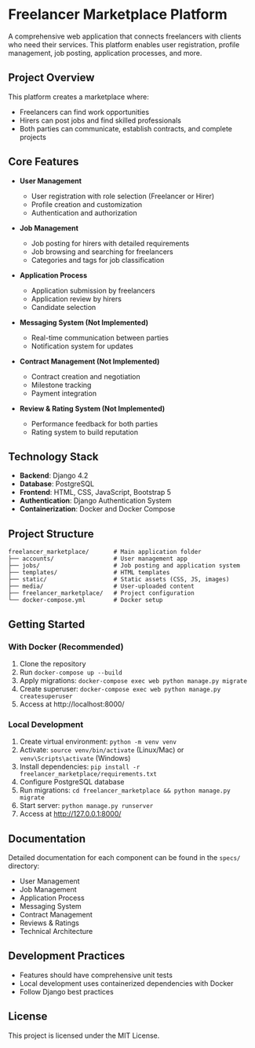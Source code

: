 # Freelancer Marketplace Platform

A comprehensive web application that connects freelancers with clients who need their services. This platform enables user registration, profile management, job posting, application processes, and more.

## Project Overview

This platform creates a marketplace where:
- Freelancers can find work opportunities
- Hirers can post jobs and find skilled professionals
- Both parties can communicate, establish contracts, and complete projects

## Core Features

- **User Management**
  - User registration with role selection (Freelancer or Hirer)
  - Profile creation and customization
  - Authentication and authorization

- **Job Management**
  - Job posting for hirers with detailed requirements
  - Job browsing and searching for freelancers
  - Categories and tags for job classification

- **Application Process**
  - Application submission by freelancers
  - Application review by hirers
  - Candidate selection

- **Messaging System (Not Implemented)**
  - Real-time communication between parties
  - Notification system for updates

- **Contract Management (Not Implemented)**
  - Contract creation and negotiation
  - Milestone tracking
  - Payment integration

- **Review & Rating System (Not Implemented)**
  - Performance feedback for both parties
  - Rating system to build reputation

## Technology Stack

- **Backend**: Django 4.2
- **Database**: PostgreSQL
- **Frontend**: HTML, CSS, JavaScript, Bootstrap 5
- **Authentication**: Django Authentication System
- **Containerization**: Docker and Docker Compose

## Project Structure

```
freelancer_marketplace/       # Main application folder
├── accounts/                 # User management app
├── jobs/                     # Job posting and application system
├── templates/                # HTML templates
├── static/                   # Static assets (CSS, JS, images)
├── media/                    # User-uploaded content
├── freelancer_marketplace/   # Project configuration
└── docker-compose.yml        # Docker setup
```

## Getting Started

### With Docker (Recommended)

1. Clone the repository
2. Run `docker-compose up --build`
3. Apply migrations: `docker-compose exec web python manage.py migrate`
4. Create superuser: `docker-compose exec web python manage.py createsuperuser`
5. Access at http://localhost:8000/

### Local Development

1. Create virtual environment: `python -m venv venv`
2. Activate: `source venv/bin/activate` (Linux/Mac) or `venv\Scripts\activate` (Windows)
3. Install dependencies: `pip install -r freelancer_marketplace/requirements.txt`
4. Configure PostgreSQL database
5. Run migrations: `cd freelancer_marketplace && python manage.py migrate`
6. Start server: `python manage.py runserver`
7. Access at http://127.0.0.1:8000/

## Documentation

Detailed documentation for each component can be found in the `specs/` directory:

- User Management
- Job Management
- Application Process
- Messaging System
- Contract Management
- Reviews & Ratings
- Technical Architecture

## Development Practices

- Features should have comprehensive unit tests
- Local development uses containerized dependencies with Docker
- Follow Django best practices

## License

This project is licensed under the MIT License. 